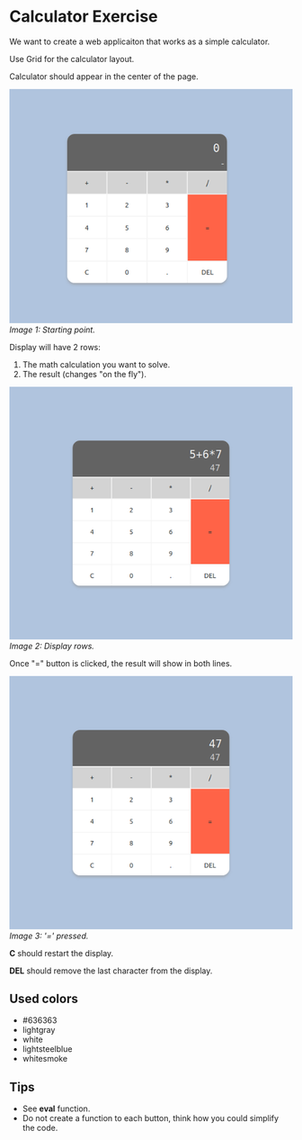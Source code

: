# Calculator Exercise

We want to create a web applicaiton that works as a simple calculator.

Use Grid for the calculator layout.

Calculator should appear in the center of the page.

![Starting Point](./img/starting-point.png)
*Image 1: Starting point.*

Display will have 2 rows:

1. The math calculation you want to solve.
1. The result (changes "on the fly").

![Display Rows](./img/display-rows.png)
*Image 2: Display rows.*

Once "=" button is clicked, the result will show in both lines.

![Equals pressed](./img/equals-pressed.png)
*Image 3: '=' pressed.*

**C** should restart the display.

**DEL** should remove the last character from the display.

## Used colors

* #636363
* lightgray
* white
* lightsteelblue
* whitesmoke

## Tips

* See **eval** function.
* Do not create a function to each button, think how you could simplify the code.
